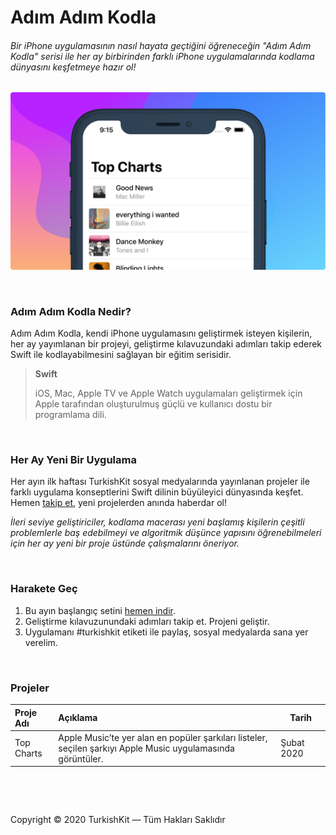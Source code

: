 # Adım Adım Kodla

###### Bir iPhone uygulamasının nasıl hayata geçtiğini öğreneceğin "Adım Adım Kodla" serisi ile her ay birbirinden farklı iPhone uygulamalarında kodlama dünyasını keşfetmeye hazır ol!

![Adım Adım Kodla Cover](images/cover.png)

&nbsp;

### Adım Adım Kodla Nedir?

Adım Adım Kodla, kendi iPhone uygulamasını geliştirmek isteyen kişilerin, her ay yayımlanan bir projeyi, geliştirme kılavuzundaki adımları takip ederek Swift ile kodlayabilmesini sağlayan bir eğitim serisidir.

> **Swift**
>
> iOS, Mac, Apple TV ve Apple Watch uygulamaları geliştirmek için Apple tarafından oluşturulmuş güçlü ve kullanıcı dostu bir programlama dili.

&nbsp;

### Her Ay Yeni Bir Uygulama

Her ayın ilk haftası TurkishKit sosyal medyalarında yayınlanan projeler ile farklı uygulama konseptlerini Swift dilinin büyüleyici dünyasında keşfet. Hemen [takip et](https://twitter.com/turkishkit), yeni projelerden anında haberdar ol! 

*İleri seviye geliştiriciler, kodlama macerası yeni başlamış kişilerin çeşitli problemlerle baş edebilmeyi ve algoritmik düşünce yapısını öğrenebilmeleri için her ay yeni bir proje üstünde çalışmalarını öneriyor.*

&nbsp;

### Harakete Geç

1. Bu ayın başlangıç setini [hemen indir](https://google.com).
2. Geliştirme kılavuzunundaki adımları takip et. Projeni geliştir.
3. Uygulamanı #turkishkit etiketi ile paylaş, sosyal medyalarda sana yer verelim.

&nbsp;

### Projeler

| Proje Adı | Açıklama | Tarih |
| :----------------------------------------------------------- | :----------------------------------------------------------- | ---------------------------- |
| Top Charts                                                   | Apple Music’te yer alan en popüler şarkıları listeler, seçilen şarkıyı Apple Music uygulamasında görüntüler. | Şubat 2020&nbsp;&nbsp;&nbsp; |

&nbsp;

&nbsp;

Copyright © 2020 TurkishKit — Tüm Hakları Saklıdır

